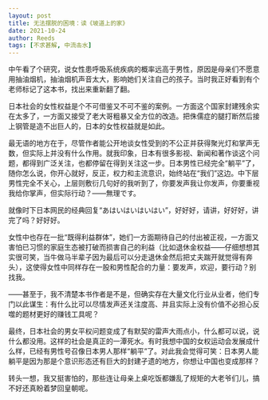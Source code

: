 ```yaml
---
layout: post
title: 无法摆脱的困境：读《坡道上的家》
date: 2021-10-24
author: Reeds
tags: [不求甚解, 中流击水] 
---
```


中午看了个研究，说女性患呼吸系统疾病的概率远高于男性，原因是母亲们不愿意用抽油烟机，抽油烟机声音太大，影响她们关注自己的孩子。当时我正好看到有个老师标记了这本书，找出来重新翻了翻。

日本社会的女性权益是个不可借鉴又不可不鉴的案例。一方面这个国家封建残余实在太多了，一方面又接受了老大哥粗暴又全方位的改造。把侏儒症的腿打断然后接上钢管是造不出巨人的，日本的女性权益就是如此。

最无语的地方在于，尽管作者能公开地谈女性受到的不公正并获得聚光灯和掌声无数，但实际上并没有什么作用。就我印象，日本有很多影视、新闻和著作谈这个问题，都得到广泛关注，也都停留在得到关注这一步。日本男性已经完全“躺平”了，随你怎么说，你开心就好，反正，权力和主流意识，始终站在“我们”这边。中下层男性完全不关心，上层则敷衍几句好的我听到了，你要发声我让你发声，你要重视我给你掌声，但实际行动？——無理です。

就像时下日本网民的经典回复“あはいはいはいはい”，好好好，请讲，好好好，讲完了吗？好好好。

女性中也存在一批“既得利益群体”，她们一方面期待自己的付出被正视，一方面又害怕已习惯的家庭生态被打破而损害自己的利益（比如退休金权益——仔细想想其实很可笑，当牛做马半辈子因为最后可以分走退休金然后把丈夫踹开就觉得有奔头），这使得女性中同样存在一股和男性配合的力量：要发声，欢迎，要行动？别找我。

——甚至于，我不清楚本书作者是不是，但确实存在大量文化行业从业者，他们专门以此谋生：有什么比可以尽情发声还关注度高、并且实际上没有价值不必担心反噬的题材更好的赚钱工具呢？

最终，日本社会的男女平权问题变成了有默契的雷声大雨点小，什么都可以说，说什么都没用。这样的社会是真正的一潭死水。有时我想中国的女权运动会发展成什么样，已经有男性号召像日本男人那样“躺平”了。对此我会觉得可笑：日本男人能躺平是因为那是个意识形态还有巨大的封建孑遗的地方，你想让中国也变成那样？

转头一想，我又挺害怕的，那些连让母亲上桌吃饭都嫌乱了规矩的大老爷们儿，搞不好还真盼着梦回皇朝呢。
